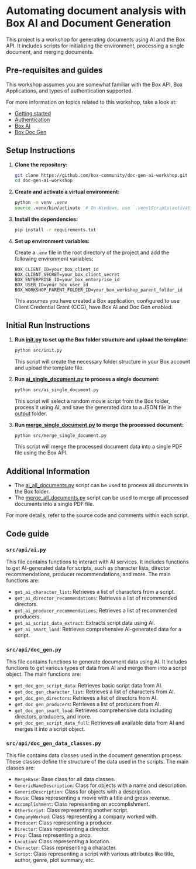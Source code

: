 # Automating document analysis with Box AI and Document Generation

This project is a workshop for generating documents using AI and the Box API. It includes scripts for initializing the environment, processing a single document, and merging documents.

## Pre-requisites and guides

This workshop assumes you are somewhat familiar with the Box API, Box Applications, and types of authentication supported.


For more information on topics related to this workshop, take a look at:

- [Getting started](https://developer.box.com/guides/getting-started/)
- [Authentication](https://developer.box.com/guides/authentication/)
- [Box AI](https://developer.box.com/guides/box-ai/)
- [Box Doc Gen](https://developer.box.com/guides/docgen/)

## Setup Instructions

1. **Clone the repository:**

    ```sh
    git clone https://github.com/box-community/doc-gen-ai-workshop.git
    cd doc-gen-ai-workshop
    ```

2. **Create and activate a virtual environment:**

    ```sh
    python -m venv .venv
    source .venv/bin/activate  # On Windows, use `.venv\Scripts\activate`
    ```

3. **Install the dependencies:**

    ```sh
    pip install -r requirements.txt
    ```

4. **Set up environment variables:**

    Create a `.env` file in the root directory of the project and add the following environment variables:

    ```env
    BOX_CLIENT_ID=your_box_client_id
    BOX_CLIENT_SECRET=your_box_client_secret
    BOX_ENTERPRISE_ID=your_box_enterprise_id
    BOX_USER_ID=your_box_user_id
    BOX_WORKSHOP_PARENT_FOLDER_ID=your_box_workshop_parent_folder_id
    ```
    This assumes you have created a Box application, configured to use Client Credential Grant (CCG), have Box AI and Doc Gen enabled. 

## Initial Run Instructions

1. **Run [init.py](src/init.py) to set up the Box folder structure and upload the template:**

    ```sh
    python src/init.py
    ```

    This script will create the necessary folder structure in your Box account and upload the template file.


2. **Run [ai_single_document.py](src/ai_single_document.py) to process a single document:**

    ```sh
    python src/ai_single_document.py
    ```

    This script will select a random movie script from the Box folder, process it using AI, and save the generated data to a JSON file in the [output](output/) folder.

3. **Run [merge_single_document.py](src/merge_single_document.py) to merge the processed document:**

    ```sh
    python src/merge_single_document.py
    ```

    This script will merge the processed document data into a single PDF file using the Box API.

## Additional Information

- The [ai_all_documents.py](src/ai_all_documents.py) script can be used to process all documents in the Box folder.
- The [merge_all_documents.py](src/merge_all_documents.py) script can be used to merge all processed documents into a single PDF file.

For more details, refer to the source code and comments within each script.

## Code guide

### `src/api/ai.py`
This file contains functions to interact with AI services. It includes functions to get AI-generated data for scripts, such as character lists, director recommendations, producer recommendations, and more. The main functions are:
- `get_ai_character_list`: Retrieves a list of characters from a script.
- `get_ai_director_recommendations`: Retrieves a list of recommended directors.
- `get_ai_producer_recommendations`: Retrieves a list of recommended producers.
- `get_ai_script_data_extract`: Extracts script data using AI.
- `get_ai_smart_load`: Retrieves comprehensive AI-generated data for a script.

### `src/api/doc_gen.py`
This file contains functions to generate document data using AI. It includes functions to get various types of data from AI and merge them into a script object. The main functions are:
- `get_doc_gen_script_data`: Retrieves basic script data from AI.
- `get_doc_gen_character_list`: Retrieves a list of characters from AI.
- `get_doc_gen_directors`: Retrieves a list of directors from AI.
- `get_doc_gen_producers`: Retrieves a list of producers from AI.
- `get_doc_gen_smart_load`: Retrieves comprehensive data including directors, producers, and more.
- `get_doc_gen_script_data_full`: Retrieves all available data from AI and merges it into a script object.

### `src/api/doc_gen_data_classes.py`
This file contains data classes used in the document generation process. These classes define the structure of the data used in the scripts. The main classes are:
- `MergeBase`: Base class for all data classes.
- `GenericNameDescription`: Class for objects with a name and description.
- `GenericDescription`: Class for objects with a description.
- `Movie`: Class representing a movie with a title and gross revenue.
- `Accomplishment`: Class representing an accomplishment.
- `OtherScript`: Class representing another script.
- `CompanyWorked`: Class representing a company worked with.
- `Producer`: Class representing a producer.
- `Director`: Class representing a director.
- `Prop`: Class representing a prop.
- `Location`: Class representing a location.
- `Character`: Class representing a character.
- `Script`: Class representing a script with various attributes like title, author, genre, plot summary, etc.